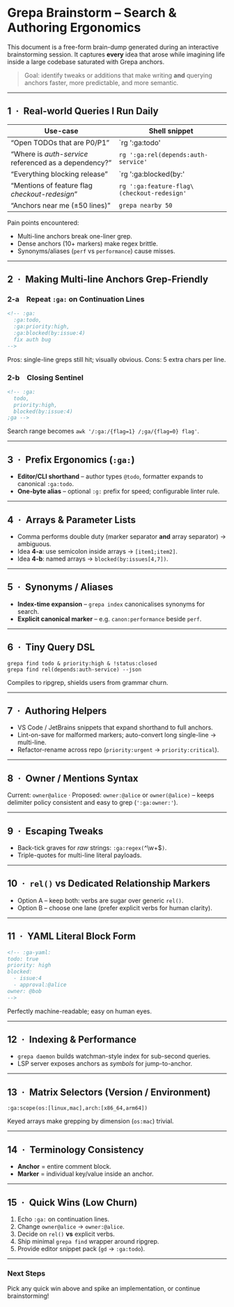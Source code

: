# Grepa Brainstorm – Search & Authoring Ergonomics
<!-- fix :::, refactor this uses old patterns -->
This document is a free-form brain-dump generated during an interactive brainstorming session.  It captures **every** idea that arose while imagining life inside a large codebase saturated with Grepa anchors.

> Goal: identify tweaks or additions that make writing **and** querying anchors faster, more predictable, and more semantic.

---

## 1 · Real-world Queries I Run Daily

| Use-case | Shell snippet |
|----------|---------------|
| “Open TODOs that are P0/P1” | `rg ':ga:todo' | rg ':ga:priority:(critical|high)'` |
| “Where is *auth-service* referenced as a dependency?” | `rg ':ga:rel(depends:auth-service'` |
| “Everything blocking release” | `rg ':ga:blocked(by:' | rg -v ':ga:status:resolved'` |
| “Mentions of feature flag *checkout-redesign*” | `rg ':ga:feature-flag\(checkout-redesign'` |
| “Anchors near me (±50 lines)” | `grepa nearby 50` |

Pain points encountered:

* Multi-line anchors break one-liner grep.
* Dense anchors (10+ markers) make regex brittle.
* Synonyms/aliases (`perf` vs `performance`) cause misses.

---

## 2 · Making Multi-line Anchors Grep-Friendly

### 2-a Repeat `:ga:` on Continuation Lines

```html
<!-- :ga:
  :ga:todo,
  :ga:priority:high,
  :ga:blocked(by:issue:4)
  fix auth bug
-->
```

Pros: single-line greps still hit; visually obvious.  Cons: 5 extra chars per line.

### 2-b Closing Sentinel

```html
<!-- :ga:
  todo,
  priority:high,
  blocked(by:issue:4)
;ga -->
```

Search range becomes `awk '/:ga:/{flag=1} /;ga/{flag=0} flag'`.

---

## 3 · Prefix Ergonomics (`:ga:`)

* **Editor/CLI shorthand** – author types `@todo`, formatter expands to canonical `:ga:todo`.
* **One-byte alias** – optional `:g:` prefix for speed; configurable linter rule.

---

## 4 · Arrays & Parameter Lists

* Comma performs double duty (marker separator **and** array separator) → ambiguous.
* Idea **4-a**: use semicolon inside arrays → `[item1;item2]`.
* Idea **4-b**: named arrays → `blocked(by:issues[4,7])`.

---

## 5 · Synonyms / Aliases

* **Index-time expansion** – `grepa index` canonicalises synonyms for search.
* **Explicit canonical marker** – e.g. `canon:performance` beside `perf`.

---

## 6 · Tiny Query DSL

```
grepa find todo & priority:high & !status:closed
grepa find rel(depends:auth-service) --json
```

Compiles to ripgrep, shields users from grammar churn.

---

## 7 · Authoring Helpers

* VS Code / JetBrains snippets that expand shorthand to full anchors.
* Lint-on-save for malformed markers; auto-convert long single-line → multi-line.
* Refactor-rename across repo (`priority:urgent` → `priority:critical`).

---

## 8 · Owner / Mentions Syntax

Current: `owner@alice` · Proposed: `owner:@alice` or `owner(@alice)` – keeps delimiter policy consistent and easy to grep (`':ga:owner:'`).

---

## 9 · Escaping Tweaks

* Back-tick graves for *raw* strings: `:ga:regex(`^\w+$`)`.
* Triple-quotes for multi-line literal payloads.

---

## 10 · `rel()` vs Dedicated Relationship Markers

* Option A – keep both: verbs are sugar over generic `rel()`.
* Option B – choose one lane (prefer explicit verbs for human clarity).

---

## 11 · YAML Literal Block Form

```html
<!-- :ga-yaml:
todo: true
priority: high
blocked:
  - issue:4
  - approval:@alice
owner: @bob
-->
```

Perfectly machine-readable; easy on human eyes.

---

## 12 · Indexing & Performance

* `grepa daemon` builds watchman-style index for sub-second queries.
* LSP server exposes anchors as *symbols* for jump-to-anchor.

---

## 13 · Matrix Selectors (Version / Environment)

```text
:ga:scope(os:[linux,mac],arch:[x86_64,arm64])
```

Keyed arrays make grepping by dimension (`os:mac`) trivial.

---

## 14 · Terminology Consistency

* **Anchor** = entire comment block.
* **Marker** = individual key/value inside an anchor.

---

## 15 · Quick Wins (Low Churn)

1. Echo `:ga:` on continuation lines.
2. Change `owner@alice` → `owner:@alice`.
3. Decide on `rel()` **vs** explicit verbs.
4. Ship minimal `grepa find` wrapper around ripgrep.
5. Provide editor snippet pack (`gd` → `:ga:todo`).

---

### Next Steps

Pick any quick win above and spike an implementation, or continue brainstorming!
